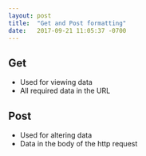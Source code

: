 ```yaml
---
layout: post
title:  "Get and Post formatting"
date:   2017-09-21 11:05:37 -0700
---
```


## Get

* Used for viewing data
* All required data in the URL

## Post

* Used for altering data 
* Data in the body of the http request

